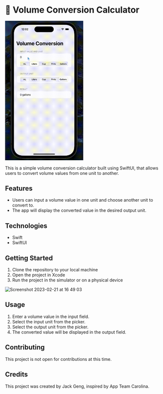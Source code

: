 <h1>📐 Volume Conversion Calculator</h1>
<span>
<img alt="Screenshot" src="Screen-Recording-2023-03-03-at-00.01.32.gif" width="256px">
<p>This is a simple volume conversion calculator built using SwiftUI, that allows users to convert volume values from one unit to another.</p>
</span>
<h2>Features</h2>
<ul>
	<li>Users can input a volume value in one unit and choose another unit to convert to.</li>
	<li>The app will display the converted value in the desired output unit.</li>
</ul>
<h2>Technologies</h2>
<ul>
	<li>Swift</li>
	<li>SwiftUI</li>
</ul>
<h2>Getting Started</h2>
<ol>
	<li>Clone the repository to your local machine</li>
	<li>Open the project in Xcode</li>
	<li>Run the project in the simulator or on a physical device</li>
</ol>
<img alt="Screenshot 2023-02-21 at 16 49 03" src="https://user-images.githubusercontent.com/103839282/220466557-8188323d-6065-4570-8459-5e35a2514c9d.png" width="256px">
<h2>Usage</h2>
<ol>
	<li>Enter a volume value in the input field.</li>
	<li>Select the input unit from the picker.</li>
	<li>Select the output unit from the picker.</li>
	<li>The converted value will be displayed in the output field.</li>
</ol>
<h2>Contributing</h2>
<p>This project is not open for contributions at this time.</p>
<h2>Credits</h2>
<p>This project was created by Jack Geng, inspired by App Team Carolina.</p>

</body>
